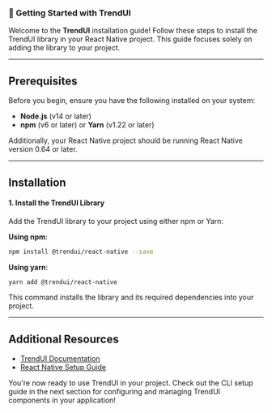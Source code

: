 ### 🚀 Getting Started with TrendUI

Welcome to the **TrendUI** installation guide! Follow these steps to install the TrendUI library in your React Native project. This guide focuses solely on adding the library to your project.

---

## Prerequisites

Before you begin, ensure you have the following installed on your system:
- **Node.js** (v14 or later)
- **npm** (v6 or later) or **Yarn** (v1.22 or later)

Additionally, your React Native project should be running React Native version 0.64 or later.

---

## Installation

#### 1. Install the TrendUI Library

Add the TrendUI library to your project using either npm or Yarn:

**Using npm**:
```bash
npm install @trendui/react-native --save
```

**Using yarn**:
```bash
yarn add @trendui/react-native
```

This command installs the library and its required dependencies into your project.

---

## Additional Resources
- [TrendUI Documentation](https://trendui.com/docs)
- [React Native Setup Guide](https://reactnative.dev/docs/environment-setup)

You're now ready to use TrendUI in your project. Check out the CLI setup guide in the next section for configuring and managing TrendUI components in your application!

